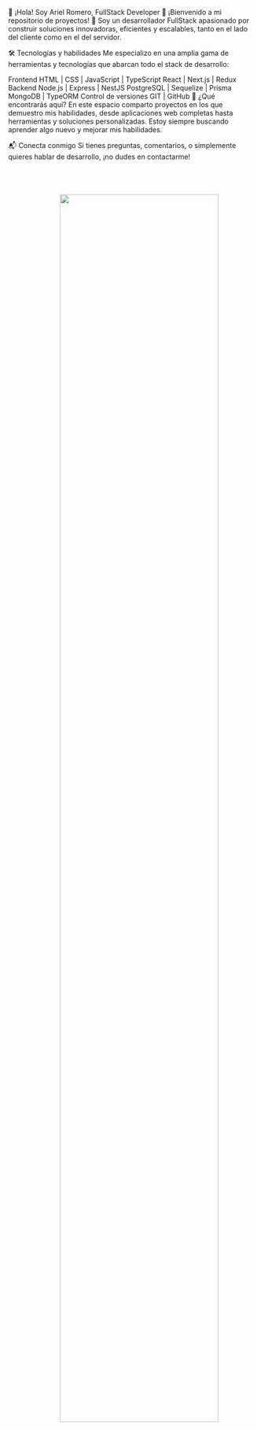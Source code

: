 👋 ¡Hola! Soy Ariel Romero, FullStack Developer 🚀
¡Bienvenido a mi repositorio de proyectos! 🙌 Soy un desarrollador FullStack apasionado por construir soluciones innovadoras, eficientes y escalables, tanto en el lado del cliente como en el del servidor.

🛠️ Tecnologías y habilidades
Me especializo en una amplia gama de herramientas y tecnologías que abarcan todo el stack de desarrollo:

Frontend
HTML | CSS | JavaScript | TypeScript
React | Next.js | Redux
Backend
Node.js | Express | NestJS
PostgreSQL | Sequelize | Prisma
MongoDB | TypeORM
Control de versiones
GIT | GitHub
🌟 ¿Qué encontrarás aquí?
En este espacio comparto proyectos en los que demuestro mis habilidades, desde aplicaciones web completas hasta herramientas y soluciones personalizadas. Estoy siempre buscando aprender algo nuevo y mejorar mis habilidades.

📬 Conecta conmigo
Si tienes preguntas, comentarios, o simplemente quieres hablar de desarrollo, ¡no dudes en contactarme!

<code>
  <p align="center">
    <img width="80%" src="https://images.pexels.com/photos/270632/pexels-photo-270632.jpeg?auto=compress&cs=tinysrgb&dpr=2&h=650&w=940">
  </p>
</code>


<!--
**HX-ARomero/HX-ARomero** is a ✨ _special_ ✨ repository because its `README.md` (this file) appears on your GitHub profile.

Here are some ideas to get you started:

- 🔭 I’m currently working on ...
- 🌱 I’m currently learning ...
- 👯 I’m looking to collaborate on ...
- 🤔 I’m looking for help with ...
- 💬 Ask me about ...
- 📫 How to reach me: ...
- 😄 Pronouns: ...
- ⚡ Fun fact: ...
-->
